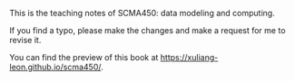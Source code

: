 This is the teaching notes of SCMA450: data modeling and computing.

If you find a typo, please make the changes and make a request for me to revise it. 

You can find the preview of this book at https://xuliang-leon.github.io/scma450/.
